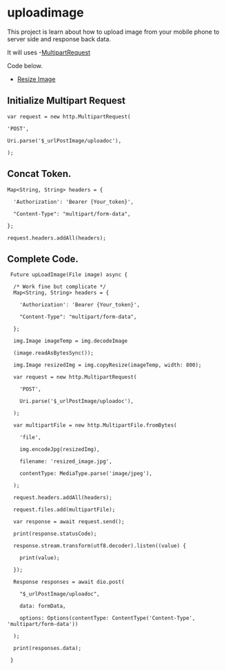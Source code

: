 # uploadimage

This project is learn about how to upload image from your mobile phone to server side and response back data.

It will uses -[MultipartRequest](https://pub.dev/documentation/http/latest/http/MultipartRequest-class.html)

Code below.

- [Resize Image](https://stackoverflow.com/questions/52603614/flutter-resize-image-before-upload?answertab=votes#tab-top)

## Initialize Multipart Request

    var request = new http.MultipartRequest(

    'POST',

    Uri.parse('$_urlPostImage/uploadoc'),

    );


## Concat Token.


    Map<String, String> headers = {

      'Authorization': 'Bearer {Your_token}',

      "Content-Type": "multipart/form-data",

    };

    request.headers.addAll(headers);

## Complete Code.

     Future upLoadImage(File image) async {

      /* Work fine but complicate */
      Map<String, String> headers = {

        'Authorization': 'Bearer {Your_token}',

        "Content-Type": "multipart/form-data",

      };

      img.Image imageTemp = img.decodeImage

      (image.readAsBytesSync());

      img.Image resizedImg = img.copyResize(imageTemp, width: 800);

      var request = new http.MultipartRequest(

        'POST',

        Uri.parse('$_urlPostImage/uploadoc'),

      );

      var multipartFile = new http.MultipartFile.fromBytes(

        'file',

        img.encodeJpg(resizedImg),

        filename: 'resized_image.jpg',

        contentType: MediaType.parse('image/jpeg'),

      );

      request.headers.addAll(headers);
      
      request.files.add(multipartFile);

      var response = await request.send();

      print(response.statusCode);

      response.stream.transform(utf8.decoder).listen((value) {

        print(value);

      });

      Response responses = await dio.post(

        "$_urlPostImage/uploadoc", 

        data: formData, 

        options: Options(contentType: ContentType('Content-Type', 'multipart/form-data'))

      );

      print(responses.data);

     }

